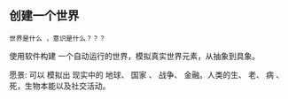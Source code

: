 ## 创建一个世界
``世界是什么 ，意识是什么？？？``

使用软件构建 一个自动运行的世界，模拟真实世界元素，从抽象到具象。

愿景: 可以 模拟出 现实中的 地球、 国家 、 战争、 金融。人类的生、 老、 病 、死，生物本能以及社交活动。

